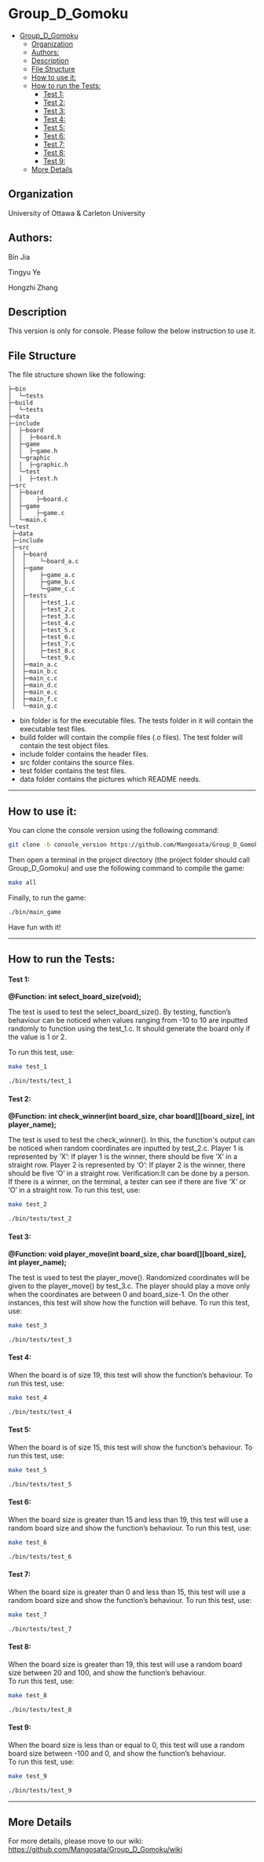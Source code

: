 # Group_D_Gomoku

- [Group_D_Gomoku](#group-d-gomoku)
  * [Organization](#organization)
  * [Authors:](#authors-)
  * [Description](#description)
  * [File Structure](#file-structure)
  * [How to use it:](#how-to-use-it-)
  * [How to run the Tests:](#how-to-run-the-tests-)
    - [Test 1:](#test-1-)
    - [Test 2:](#test-2-)
    - [Test 3:](#test-3-)
    - [Test 4:](#test-4-)
    - [Test 5:](#test-5-)
    - [Test 6:](#test-6-)
    - [Test 7:](#test-7-)
    - [Test 8:](#test-8-)
    - [Test 9:](#test-9-)
  * [More Details](#more-details)

## Organization

University of Ottawa & Carleton University



## Authors:

Bin Jia

Tingyu Ye

Hongzhi Zhang



## Description

This version is only for console. Please follow the below instruction to use it.



## File Structure

The file structure shown like the following:

```
├─bin
│  └─tests
├─build
│  └─tests
├─data
├─include
│  ├─board
│  │  ├─board.h
│  ├─game
│  │  ├─game.h
│  └─graphic
│  │  ├─graphic.h
│  └─test
│  │  ├─test.h
├─src
│  ├─board
│  │    ├─board.c
│  ├─game
│  │    ├─game.c
│  └─main.c
└─test
 ├─data
 ├─include
 ├─src
 │  ├─board
 │  │    └─board_a.c
 │  ├─game
 │  │    ├─game_a.c
 │  │    ├─game_b.c
 │  │    └─game_c.c
 │  ├─tests
 │  │    ├─test_1.c
 │  │    ├─test_2.c
 │  │    ├─test_3.c
 │  │    ├─test_4.c
 │  │    ├─test_5.c
 │  │    ├─test_6.c
 │  │    ├─test_7.c
 │  │    ├─test_8.c
 │  │    └─test_9.c
 │  ├─main_a.c
 │  ├─main_b.c
 │  ├─main_c.c
 │  ├─main_d.c
 │  ├─main_e.c
 │  ├─main_f.c
 │  └─main_g.c
```

- bin folder is for the executable files. The tests folder in it will contain the executable test files.
- build folder will contain the compile files (.o files). The test folder will contain the test object files.
- include folder contains the header files.
- src folder contains the source files.
- test folder contains the test files.
- data folder contains the pictures which README needs.

****

## How to use it:

You can clone the console version using the following command:

```bash
git clone -b console_version https://github.com/Mangosata/Group_D_Gomoku.git
```

Then open a terminal in the project directory (the project folder should call Group_D_Gomoku) and  use the following command to compile the game:

``` bash
make all
```

Finally, to run the game:

```bash
./bin/main_game
```

Have fun with it!

****

## How to run the Tests:

#### Test 1:

**@Function: int select_board_size(void);**

The test is used to test the select_board_size(). By testing, function’s behaviour can be noticed when values ranging from -10 to 10 are inputted randomly to function using the test_1.c. It should generate the board only if the value is 1 or 2. 

To run this test, use:

``` bash
make test_1
```

``` bash
./bin/tests/test_1
```

#### Test 2:

**@Function: int check_winner(int board_size, char board[][board_size], int player_name);**

The test is used to test the check_winner(). In this, the function's output can be noticed when random coordinates are inputted by test_2.c. 
Player 1 is represented by ‘X’: If player 1 is the winner, there should be five ‘X’ in a straight row.
Player 2 is represented by ‘O’: If player 2 is the winner, there should be five ‘O’ in a straight row.
Verification:It can be done by a person. If there is a winner, on the terminal, a tester can see if there are five ‘X’ or ‘O’ in a straight row.
To run this test, use:

``` bash
make test_2
```

``` bash
./bin/tests/test_2
```

#### Test 3:

**@Function: void player_move(int board_size, char board[][board_size], int player_name);**

The test is used to test the player_move(). Randomized coordinates will be given to the player_move() by test_3.c. The player should play a move only when the coordinates are between 0 and board_size-1. On the other instances, this test will show how the function will behave. 
To run this test, use:

``` bash
make test_3
```

``` bash
./bin/tests/test_3
```

#### Test 4:

When the board is of size 19, this test will show the function’s behaviour. 
To run this test, use:

``` bash
make test_4
```

``` bash
./bin/tests/test_4
```

#### Test 5:

When the board is of size 15, this test will show the function’s behaviour. 
To run this test, use:

``` bash
make test_5
```

``` bash
./bin/tests/test_5
```

#### Test 6:

When the board size is greater than 15 and less than 19, this test will use a random board size and show the function’s behaviour. 
To run this test, use:

``` bash
make test_6
```

``` bash
./bin/tests/test_6
```

#### Test 7:

When the board size is greater than 0 and less than 15, this test will use a random board size and show the function’s behaviour. 
To run this test, use:

``` bash
make test_7
```

``` bash
./bin/tests/test_7
```

#### Test 8:

When the board size is greater than 19, this test will use a random board size between 20 and 100, and show the function’s behaviour.  
To run this test, use:

``` bash
make test_8
```

``` bash
./bin/tests/test_8
```


#### Test 9:

When the board size is less than or equal to 0, this test will use a random board size between -100 and 0, and show the function’s behaviour.  
To run this test, use:

``` bash
make test_9
```

``` bash
./bin/tests/test_9
```

****



## More Details

For more details, please move to our wiki: https://github.com/Mangosata/Group_D_Gomoku/wiki

